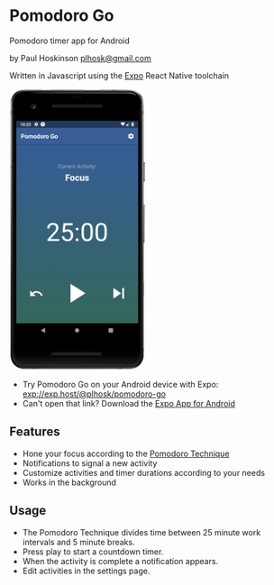 # Pomodoro Go

Pomodoro timer app for Android

by Paul Hoskinson <plhosk@gmail.com>

Written in Javascript using the [Expo](https://expo.io/) React Native toolchain

<img src="https://raw.githubusercontent.com/plhosk/pomodoro-go/master/assets/screenshot.png" height="500" alt="Screenshot" />

- Try Pomodoro Go on your Android device with Expo: <a href="exp://exp.host/@plhosk/pomodoro-go">exp://exp.host/@plhosk/pomodoro-go</a>
- Can't open that link? Download the [Expo App for Android](https://play.google.com/store/apps/details?id=host.exp.exponent&hl=en)

## Features

- Hone your focus according to the [Pomodoro Technique](https://en.wikipedia.org/wiki/Pomodoro_Technique)
- Notifications to signal a new activity
- Customize activities and timer durations according to your needs
- Works in the background

## Usage

- The Pomodoro Technique divides time between 25 minute work intervals and 5 minute breaks.
- Press play to start a countdown timer.
- When the activity is complete a notification appears.
- Edit activities in the settings page.
